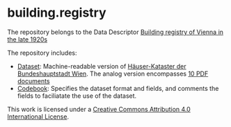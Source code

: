 # building.registry

The repository belongs to the Data Descriptor [Building registry of Vienna in the late 1920s](https://www.nature.com/sdata/)

The repository includes:

* [Dataset](Dataset.csv): Machine-readable version of [Häuser-Kataster der Bundeshauptstadt Wien](https://permalink.obvsg.at/wbr/AC07637508). The analog version encompasses [10 PDF documents](Codebook_files/table_volumes.analog.building.registry.csv)
* [Codebook](Codebook.md): Specifies the dataset format and fields, and comments the fields to faciliatate the use of the dataset.

This work is licensed under a [Creative Commons Attribution 4.0 International License](https://creativecommons.org/licenses/by/4.0/).
